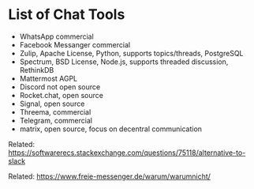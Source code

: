 # List of Chat Tools

* WhatsApp commercial
* Facebook Messanger commercial
* Zulip, Apache License, Python, supports topics/threads, PostgreSQL
* Spectrum, BSD License, Node.js, supports threaded discussion, RethinkDB
* Mattermost AGPL
* Discord not open source
* Rocket.chat, open source
* Signal, open source 
* Threema, commercial
* Telegram, commercial
* matrix, open source, focus on decentral communication


Related: https://softwarerecs.stackexchange.com/questions/75118/alternative-to-slack

Related: https://www.freie-messenger.de/warum/warumnicht/

